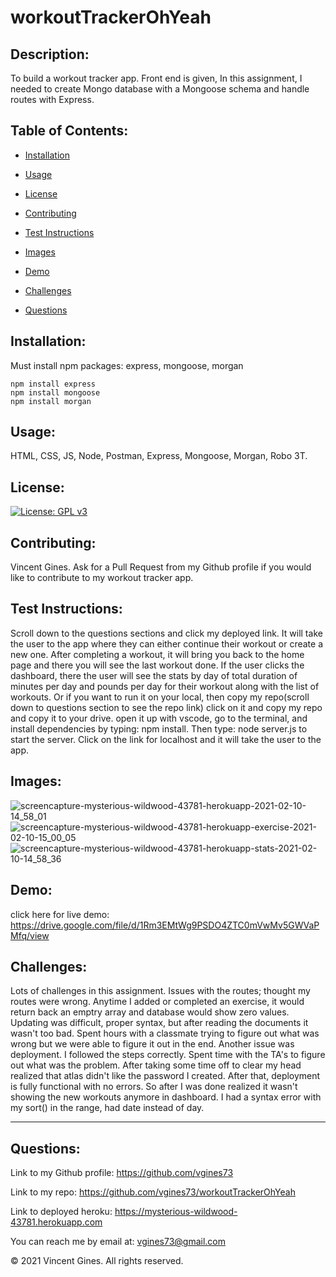 # workoutTrackerOhYeah

## Description:
To build a workout tracker app. Front end is given, In this assignment, I needed to create Mongo database with a Mongoose schema and handle routes with Express.

## Table of Contents:

* [Installation](#Installation)

* [Usage](#Usage)

* [License](#License)

* [Contributing](#Contributing)

* [Test Instructions](#Test-Instructions)

* [Images](#Images)

* [Demo](#Demo)

* [Challenges](#Challenges)

* [Questions](#Questions)

## Installation:
Must install npm packages: express, mongoose, morgan

    npm install express
    npm install mongoose
    npm install morgan

## Usage:
HTML, CSS, JS, Node, Postman, Express, Mongoose, Morgan, Robo 3T.

## License:
[![License: GPL v3](https://img.shields.io/badge/License-GPLv3-blue.svg)](https://www.gnu.org/licenses/gpl-3.0)

## Contributing:
Vincent Gines. Ask for a Pull Request from my Github profile if you would like to contribute to my workout tracker app. 
## Test Instructions:
Scroll down to the questions sections and click my deployed link. It will take the user to the app where they can either continue their workout or create a new one.  After completing a workout, it will bring you back to the home page and there you will see the last workout done. If the user clicks the dashboard, there the user will see the stats by day of total duration of minutes per day and pounds per day for their workout along with the list of workouts. Or if you want to run it on your local, then copy my repo(scroll down to questions section to see the repo link) click on it and copy my repo and copy it to your drive. open it up with vscode, go to the terminal, and install dependencies by typing: npm install. Then type: node server.js to start the server. Click on the link for localhost and it will take the user to the app.

## Images:
![screencapture-mysterious-wildwood-43781-herokuapp-2021-02-10-14_58_01](https://user-images.githubusercontent.com/71681031/107589752-876c2500-6bbb-11eb-93d6-fd2dd16e68c5.png)
![screencapture-mysterious-wildwood-43781-herokuapp-exercise-2021-02-10-15_00_05](https://user-images.githubusercontent.com/71681031/107589750-86d38e80-6bbb-11eb-8c5f-ffefbd8fda8b.png)
![screencapture-mysterious-wildwood-43781-herokuapp-stats-2021-02-10-14_58_36](https://user-images.githubusercontent.com/71681031/107589751-86d38e80-6bbb-11eb-8ed7-6bbfd8c02433.png)


## Demo:
click here for live demo: https://drive.google.com/file/d/1Rm3EMtWg9PSDO4ZTC0mVwMv5GWVaPMfq/view

## Challenges: 
Lots of challenges in this assignment. Issues with the routes; thought my routes were wrong. Anytime I added or completed an exercise, it would return back an emptry array and database would show zero values. Updating was difficult, proper syntax, but after reading the documents it wasn't too bad. Spent hours with a classmate trying to figure out what was wrong but we were able to figure it out in the end. Another issue was deployment. I followed the steps correctly. Spent time with the TA's to figure out what was the problem. After taking some time off to clear my head realized that atlas didn't like the password I created. After that, deployment is fully functional with no errors. So after I was done realized it wasn't showing the new workouts anymore in dashboard. I had a syntax error with my sort() in the range, had date instead of day. 

---
## Questions:
Link to my Github profile: https://github.com/vgines73

Link to my repo: https://github.com/vgines73/workoutTrackerOhYeah

Link to deployed heroku: https://mysterious-wildwood-43781.herokuapp.com

You can reach me by email at: vgines73@gmail.com

© 2021 Vincent Gines. All rights reserved. 